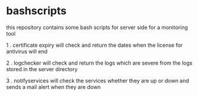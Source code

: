 # bashscripts
this repository contains some bash scripts for server side for a monitoring tool

1 . certificate expiry will check and return the dates when the license for antivirus will end

2 . logchecker will check and return the logs which are severe from the logs stored in the server directory

3 . notifyservices will check the services whether they are up or down and sends a mail alert when they are down
